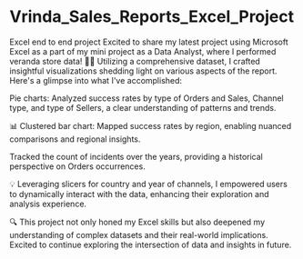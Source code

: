 # Vrinda_Sales_Reports_Excel_Project
Excel end to end project
Excited to share my latest project using Microsoft Excel as a part of my mini project as a Data Analyst, where I performed veranda store data! 💼💥 Utilizing a comprehensive dataset, I crafted insightful visualizations shedding light on various aspects of the report. Here's a glimpse into what I've accomplished:

Pie charts: Analyzed success rates by type of Orders and Sales, Channel type, and type of Sellers, a clear understanding of patterns and trends.

📊 Clustered bar chart: Mapped success rates by region, enabling nuanced comparisons and regional insights.

Tracked the count of incidents over the years, providing a historical perspective on Orders occurrences.

💡 Leveraging slicers for country and year of channels, I empowered users to dynamically interact with the data, enhancing their exploration and analysis experience.

🔍 This project not only honed my Excel skills but also deepened my understanding of complex datasets and their real-world implications. Excited to continue exploring the intersection of data and insights in future.

